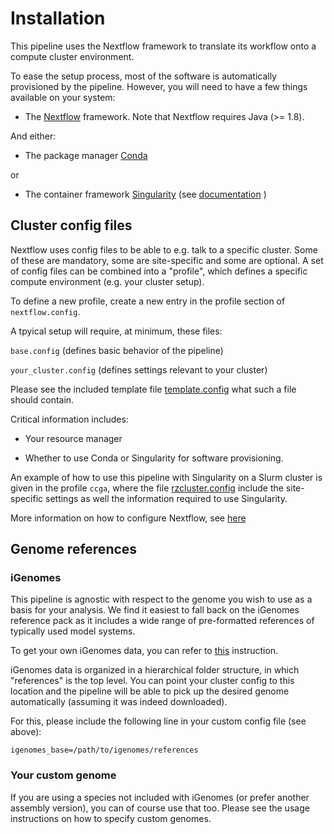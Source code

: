 # Installation

This pipeline uses the Nextflow framework to translate its workflow onto a compute cluster environment. 

To ease the setup process, most of the software is automatically provisioned by the pipeline. However, you will need to have a few things available on your system:

* The [Nextflow](https://github.com/nextflow-io/nextflow/releases) framework. Note that Nextflow requires Java (>= 1.8).

And either:

* The package manager [Conda](https://anaconda.org/)

or

* The container framework [Singularity](https://github.com/sylabs/singularity) (see [documentation](https://www.sylabs.io/docs/) )

## Cluster config files

Nextflow uses config files to be able to e.g. talk to a specific cluster. Some of these are mandatory, some are site-specific and some are optional. A set of config files can be combined into a "profile", which defines a specific compute environment (e.g. your cluster setup). 

To define a new profile, create a new entry in the profile section of `nextflow.config`.

A tpyical setup will require, at minimum, these files:

`base.config` (defines basic behavior of the pipeline)

`your_cluster.config` (defines settings relevant to your cluster)

Please see the included template file [template.config](../conf/template.config) what such a file should contain. 

Critical information includes:

- Your resource manager

- Whether to use Conda or Singularity for software provisioning.

An example of how to use this pipeline with Singularity on a Slurm cluster is given in the profile `ccga`, where the file [rzcluster.config](../conf/rzcluster.config) include the site-specific settings as well the information required to use Singularity. 

More information on how to configure Nextflow, see [here](https://www.nextflow.io/docs/latest/config.html#)

## Genome references

### iGenomes

This pipeline is agnostic with respect to the genome you wish to use as a basis for your analysis. We find it easiest to fall back on the iGenomes reference pack as it includes a wide range of pre-formatted references of typically used model systems. 

To get your own iGenomes data, you can refer to [this](https://github.com/ewels/AWS-iGenomes) instruction. 

iGenomes data is organized in a hierarchical folder structure, in which "references" is the top level. You can point your cluster config to this location and the pipeline will be able to pick up the desired genome automatically (assuming it was indeed downloaded). 

For this, please include the following line in your custom config file (see above):

`igenomes_base=/path/to/igenomes/references`

### Your custom genome

If you are using a species not included with iGenomes (or prefer another assembly version), you can of course use that too. Please see the usage instructions on how to specify custom genomes.

